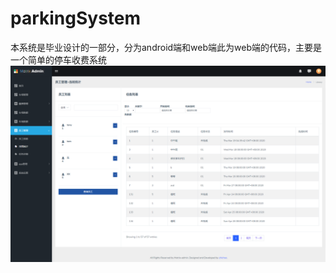 # parkingSystem
本系统是毕业设计的一部分，分为android端和web端此为web端的代码，主要是一个简单的停车收费系统
![image](https://github.com/Rx-0Un/parkingSystem/blob/server/src/main/resources/static/assets/images/pic/%E5%91%98%E5%B7%A5%E4%BB%BB%E5%8A%A1%E7%95%8C%E9%9D%A2.png)
